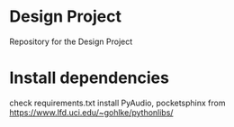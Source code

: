# Design Project

Repository for the Design Project

# Install dependencies
check requirements.txt
install PyAudio, pocketsphinx from https://www.lfd.uci.edu/~gohlke/pythonlibs/
